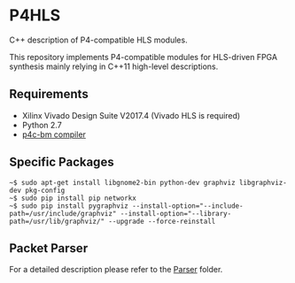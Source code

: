 # P4HLS
C++ description of P4-compatible HLS modules.

This repository implements P4-compatible modules for HLS-driven FPGA synthesis mainly relying in C++11 high-level descriptions.

## Requirements
+ Xilinx Vivado Design Suite V2017.4 (Vivado HLS is required)
+ Python 2.7
+ [p4c-bm compiler](https://github.com/engjefersonsantiago/p4c-bm)

## Specific Packages
```console
~$ sudo apt-get install libgnome2-bin python-dev graphviz libgraphviz-dev pkg-config
~$ sudo pip install pip networkx
~$ sudo pip install pygraphviz --install-option="--include-path=/usr/include/graphviz" --install-option="--library-path=/usr/lib/graphviz/" --upgrade --force-reinstall 
```

## Packet Parser
For a detailed description please refer to the [Parser](https://github.com/engjefersonsantiago/P4HLS/tree/master/Parser) folder.
